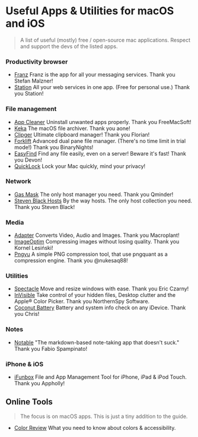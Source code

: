 # Useful Apps & Utilities for macOS and iOS

>A list of useful (mostly) free / open-source mac applications.
>Respect and support the devs of the listed apps.

### Productivity browser
- [Franz](https://meetfranz.com) Franz is the app for all your messaging services. Thank you Stefan Malzner!
- [Station](https://getstation.com) All your web services in one app. (Free for personal use.) Thank you Station!

### File management
- [App Cleaner](https://freemacsoft.net/appcleaner/) Uninstall unwanted apps properly. Thank you FreeMacSoft!
- [Keka](https://www.keka.io/en/) The macOS file archiver. Thank you aone!
- [Clipger](https://florian.github.io/clipgerapp/) Ultimate clipboard manager! Thank you Florian!
- [Forklift](https://binarynights.com) Advanced dual pane file manager. (There's no time limit in trial mode!) Thank you BinaryNights!
- [EasyFind](https://www.devontechnologies.com/products/freeware.html) Find any file easily, even on a server! Beware it's fast! Thank you Devon!
- [QuickLock](https://github.com/orwhat-cc/quicklock) Lock your Mac quickly, mind your privacy!

### Network
- [Gas Mask](https://github.com/2ndalpha/gasmask) The only host manager you need. Thank you Qminder!
- [Steven Black Hosts](https://github.com/StevenBlack/hosts) By the way hosts. The only host collection you need. Thank you Steven Black!

### Media
- [Adapter](https://macroplant.com/adapter) Converts Video, Audio and Images. Thank you Macroplant!
- [ImageOptim](https://imageoptim.com/mac) Compressing images without losing quality. Thank you Kornel Lesiński!
- [Pngyu](https://nukesaq88.github.io/Pngyu/) A simple PNG compression tool, that use pngquant as a compression engine. Thank you @nukesaq88!

### Utilities
- [Spectacle](https://www.spectacleapp.com) Move and resize windows with ease. Thank you Eric Czarny!
- [InVisible](http://northernspysoftware.com/software/invisible) Take control of your hidden files, Desktop clutter and the Apple® Color Picker. Thank you NorthernSpy Software.
- [Coconut Battery](https://www.coconut-flavour.com/coconutbattery/) Battery and system info check on any iDevice. Thank you Chris!

### Notes
- [Notable](https://github.com/notable/notable/blob/master/README.md) "The markdown-based note-taking app that doesn't suck." Thank you Fabio Spampinato!

### iPhone & iOS
- [iFunbox](http://www.i-funbox.com) File and App Management Tool for iPhone, iPad & iPod Touch. Thank you Appholly!

## Online Tools 
>The focus is on macOS apps. This is just a tiny addition to the guide.
- [Color Review](https://color.review/) What you need to know about colors & accessibility.

